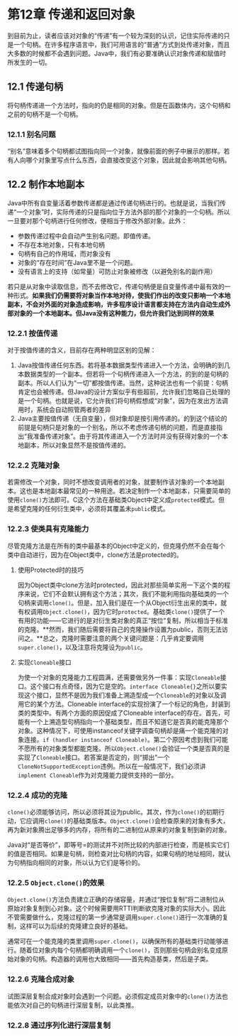 # 第12章 传递和返回对象

到目前为止，读者应该对对象的“传递”有一个较为深刻的认识，记住实际传递的只是一个句柄。在许多程序语言中，我们可用语言的“普通”方式到处传递对象，而且大多数的时候都不会遇到问题。Java中，我们有必要准确认识对象传递和赋值时所发生的一切。

## 12.1 传递句柄

将句柄传递进一个方法时，指向的仍是相同的对象。但是在函数体内，这个句柄和之前的句柄不是一个句柄。

### 12.1.1 别名问题

“别名”意味着多个句柄都试图指向同一个对象，就像前面的例子中展示的那样。若有人向哪个对象里写点什么东西，会直接改变这个对象，因此就会影响其他句柄。

## 12.2 制作本地副本

Java中所有自变量活着参数传递都是通过传递句柄进行的。也就是说，当我们传递“一个对象”时，实际传递的只是指向位于方法外部的那个对象的一个句柄。所以一旦要对那个句柄进行任何修改，便相当于修改外部对象。此外：

* 参数传递过程中会自动产生别名问题。即值传递。
* 不存在本地对象，只有本地句柄
* 句柄有自己的作用域，而对象没有
* 对象的“存在时间”在Java里不是一个问题。
* 没有语言上的支持（如常量）可防止对象被修改（以避免别名的副作用）

若只是从对象中读取信息，而不去修改它，传递句柄便是自变量传递中最有效的一种形式。**如果我们仍需要将对象当作本地对待，使我们作出的改变只影响一个本地副本，不会对外面的对象造成影响，许多程序设计语言都支持在方法内自动生成外部对象的一个本地副本。但Java没有这种能力，但允许我们达到同样的效果**

### 12.2.1 按值传递

对于按值传递的含义，目前存在两种明显区别的见解：

1. Java按值传递任何东西。若将基本数据类型传递进入一个方法，会明确的到几本数据类型的一个副本。但若将一个句柄传递进入一个方法，的到的是句柄的副本。所以人们认为“一切”都按值传递。当然，这种说法也有一个前提：句柄肯定也会被传递。但Java的设计方案似乎有些超前，允许我们忽略自己处理的是一个句柄。也就是说，它允许我们将句柄假想成“对象”，因为在发出方法调用时，系统会自动照管两者的差异
2. Java主要按值传递（无自变量），但对象却是按引用传递的。的到这个结论的前提是句柄只是对象的一个别名，所以不考虑传递句柄的问题，而是直接指出“我准备传递对象”。由于将其传递进入一个方法时并没有获得对象的一个本地副本，所以对象显然不是按值传递的。

### 12.2.2 克隆对象

若需修改一个对象，同时不想改变调用者的对象，就要制作该对象的一个本地副本。这也是本地副本最常见的一种用途。若决定制作一个本地副本，只需要简单的使用`clone()`方法即可。C这个方法在基础类Object中定义成`protected`模式。但是希望克隆的任何衍生类中，必须将其覆盖未`public`模式。

### 12.2.3 使类具有克隆能力

尽管克隆方法是在所有的类中最基本的Object中定义的，但克隆仍然不会在每个类中自动进行，因为在Object类中，clone方法是protected的。

1. 使用Protected时的技巧

   因为Object类中clone方法时protected，因此对那些简单实用一下这个类的程序来说，它们不会默认拥有这个方法；其次，我们不能利用指向基础类的一个句柄来调用`clone()`。但是，加入我们是在一个从Object衍生出来的类中，就有权调用`Object.clone()`，因为它时`protected`。基础类`clone()`提供了一个有用的功能——它进行的是对衍生类对象的真正“按位”复制，所以相当于标准的克隆。**然而，我们随后需要将自己的克隆操作设置为public，否则无法访问之。**总之，克隆时需要注意的两个关键问题是：几乎肯定要调用`super.clone()`，以及注意将克隆设为`public`。

2. 实现`Cloneable`接口

   为使一个对象的克隆能力工程圆满，还需要做另外一件事：实现`Cloneable`接口。这个接口有点奇怪，因为它是空的。`interface Cloneable{}`之所以要实现这个接口，显然不是因为我们准备上溯造型成一个`Cloneable`的对象以及调用它的某个方法。Cloneable interface的实现扮演了一个标记的角色，封装到类的类型中。有两个方面的原因促成了Cloneable interface的存在。首先，可能有一个上溯造型句柄指向一个基础类型，而且不知道它是否真的能克隆那个对象。这种情况下，可使用instanceof关键字调查句柄却是痛一个能克隆的对象连接。`if (handler instanceof Cloneable)`。第二个原因考虑到我们可能不愿所有的对象类型都能克隆。所以`Object.clone()`会验证一个类是否真的是实现了`Cloneable`接口。若答案是否定的，则“掷出”一个`CloneNotSupportedException`违例。所以在一般情况下，我们必须讲`implement Cloneable`作为对克隆能力提供支持的一部分。

### 12.2.4 成功的克隆

`clone()`必须能够访问，所以必须将其设为public。其次，作为`clone()`的初期行动，它应调用`clone()`的基础类版本。`Object.clone()`会检查原来的对象有多大，再为新对象腾出足够多的内存，将所有的二进制位从原来的对象复制到新的对象。

Java对“是否等价”，即等号=的测试并不对所比较的内部进行检查，而是核实它们的值是否相同。如果是句柄，则检查对比句柄的内容，如果句柄的地址相同，就认为句柄指向相同的对象，所以认为它们是等价的。

### 12.2.5 `Object.clone()`的效果

`Object.clone()`方法负责建立正确的存储容量，并通过“按位复制”将二进制位从原始对象复制到心对象。这个时候需要用RTTI判断欲克隆对象的实际大小。因此不管需要做什么，克隆过程的第一步通常是调用`super.clone()`进行一次准确的复制，这样可以为后续的克隆建立良好的基础。

通常可在一个能克隆的类里调用`super.clone()`，以确保所有的基础类行动能够进行。随着位对象内每个句柄都明确调用一个`clone()`，否则那些句柄会别名变成原始对象的句柄。构造器的调用也大致相同——首先构造基类，然后是子类。

### 12.2.6 克隆合成对象

试图深层复制合成对象时会遇到一个问题。必须假定成员对象中的`clone()`方法也能依次对自己的句柄进行深层复制，以此类推。

### 12.2.8 通过序列化进行深层复制


